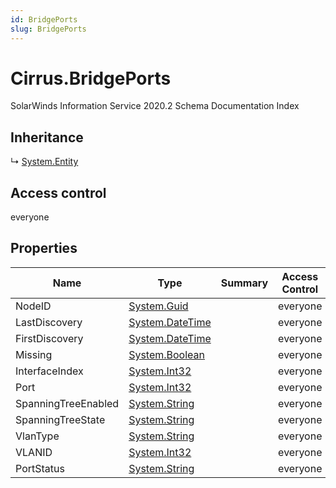 ```yaml
---
id: BridgePorts
slug: BridgePorts
---
```


# Cirrus.BridgePorts

SolarWinds Information Service 2020.2 Schema Documentation Index

## Inheritance

↳ [System.Entity](./../System/Entity)

## Access control

everyone

## Properties

| Name | Type | Summary | Access Control |
| ------ | ------ | ------ | ------ |
| NodeID | [System.Guid](https://docs.microsoft.com/en-us/dotnet/api/system.guid) |  | everyone |
| LastDiscovery | [System.DateTime](https://docs.microsoft.com/en-us/dotnet/api/system.datetime) |  | everyone |
| FirstDiscovery | [System.DateTime](https://docs.microsoft.com/en-us/dotnet/api/system.datetime) |  | everyone |
| Missing | [System.Boolean](https://docs.microsoft.com/en-us/dotnet/api/system.boolean) |  | everyone |
| InterfaceIndex | [System.Int32](https://docs.microsoft.com/en-us/dotnet/api/system.int32) |  | everyone |
| Port | [System.Int32](https://docs.microsoft.com/en-us/dotnet/api/system.int32) |  | everyone |
| SpanningTreeEnabled | [System.String](https://docs.microsoft.com/en-us/dotnet/api/system.string) |  | everyone |
| SpanningTreeState | [System.String](https://docs.microsoft.com/en-us/dotnet/api/system.string) |  | everyone |
| VlanType | [System.String](https://docs.microsoft.com/en-us/dotnet/api/system.string) |  | everyone |
| VLANID | [System.Int32](https://docs.microsoft.com/en-us/dotnet/api/system.int32) |  | everyone |
| PortStatus | [System.String](https://docs.microsoft.com/en-us/dotnet/api/system.string) |  | everyone |

